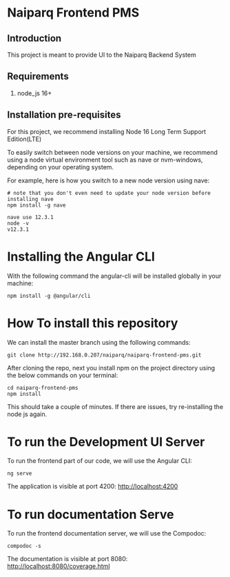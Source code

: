 # Naiparq Frontend PMS

## Introduction
This project is meant to provide UI to the Naiparq Backend System

## Requirements
1. node_js 16+

## Installation pre-requisites
For this project, we recommend installing Node 16 Long Term Support Edition(LTE)

To easily switch between node versions on your machine, we recommend using a node virtual environment tool such as nave or nvm-windows, depending on your operating system.

For example, here is how you switch to a new node version using nave:

    # note that you don't even need to update your node version before installing nave
    npm install -g nave
    
    nave use 12.3.1
    node -v
    v12.3.1

# Installing the Angular CLI

With the following command the angular-cli will be installed globally in your machine:

    npm install -g @angular/cli 

# How To install this repository

We can install the master branch using the following commands:

    git clone http://192.168.0.207/naiparq/naiparq-frontend-pms.git

After cloning the repo, next you install npm on the project directory using the below commands on your terminal:

    cd naiparq-frontend-pms
    npm install 

This should take a couple of minutes. If there are issues, try re-installing the node js again.

# To run the Development UI Server

To run the frontend part of our code, we will use the Angular CLI:

    ng serve

The application is visible at port 4200: [http://localhost:4200](http://localhost:4200)

# To run documentation Serve
To run the frontend documentation server, we will use the Compodoc:

    compodoc -s


The documentation is visible at port 8080: [http://localhost:8080/coverage.html](http://localhost:8080/coverage.html)
